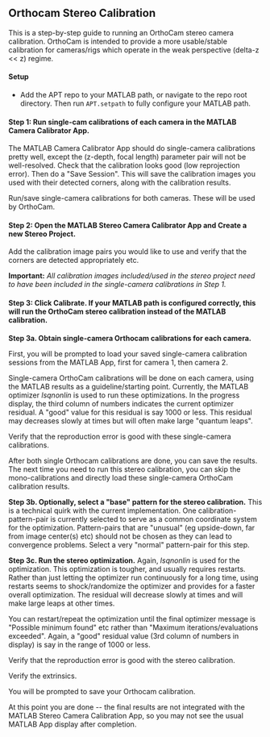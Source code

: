 ## Orthocam Stereo Calibration

This is a step-by-step guide to running an OrthoCam stereo camera calibration. OrthoCam is intended to provide a more usable/stable calibration for cameras/rigs which operate in the weak perspective (delta-z << z) regime.

#### Setup

* Add the APT repo to your MATLAB path, or navigate to the <APT> repo root directory. Then run `APT.setpath` to fully configure your MATLAB path.

#### Step 1: Run single-cam calibrations of each camera in the MATLAB Camera Calibrator App.
The MATLAB Camera Calibrator App should do single-camera calibrations pretty well, except the (z-depth, focal length) parameter pair will not be well-resolved. Check that the calibration looks good (low reprojection error). Then do a "Save Session". This will save the calibration images you used with their detected corners, along with the calibration results.

Run/save single-camera calibrations for both cameras. These will be used by OrthoCam.

#### Step 2: Open the MATLAB Stereo Camera Calibrator App and Create a new Stereo Project.
Add the calibration image pairs you would like to use and verify that the corners are detected appropriately etc.

**Important:** *All calibration images included/used in the stereo project need to have been included in the single-camera calibrations in Step 1.*

#### Step 3: Click Calibrate. If your MATLAB path is configured correctly, this will run the OrthoCam stereo calibration instead of the MATLAB calibration.

**Step 3a. Obtain single-camera Orthocam calibrations for each camera.**
  
First, you will be prompted to load your saved single-camera calibration sessions from the MATLAB App, first for camera 1, then camera 2.

Single-camera OrthoCam calibrations will be done on each camera, using the MATLAB results as a guideline/starting point. Currently, the MATLAB optimizer *lsqnonlin* is used to run these optimizations. In the progress display, the third column of numbers indicates the current optimizer residual. A "good" value for this residual is say 1000 or less. This residual may decreases slowly at times but will often make large "quantum leaps".  

Verify that the reproduction error is good with these single-camera calibrations.

After both single Orthocam calibrations are done, you can save the results. The next time you need to run this stereo calibration, you can skip the mono-calibrations and directly load these single-camera OrthoCam calibration results.

**Step 3b. Optionally, select a "base" pattern for the stereo calibration.**
This is a technical quirk with the current implementation. One calibration-pattern-pair is currently selected to serve as a common coordinate system for the optimization. Pattern-pairs that are "unusual" (eg upside-down, far from image center(s) etc) should not be chosen as they can lead to convergence problems. Select a very "normal" pattern-pair for this step.

**Step 3c. Run the stereo optimization.**
Again, *lsqnonlin* is used for the optimization. This optimization is tougher, and usually requires restarts. Rather than just letting the optimizer run continuously for a long time, using restarts seems to shock/randomize the optimizer and provides for a faster overall optimization. The residual will decrease slowly at times and will make large leaps at other times. 

You can restart/repeat the optimization until the final optimizer message is "Possible minimum found" etc rather than "Maximum iterations/evaluations exceeded". Again, a "good" residual value (3rd column of numbers in display) is say in the range of 1000 or less.

Verify that the reproduction error is good with the stereo calibration. 

Verify the extrinsics.

You will be prompted to save your Orthocam calibration.

At this point you are done -- the final results are not integrated with the MATLAB Stereo Camera Calibration App, so you may not see the usual MATLAB App display after completion. 
 

